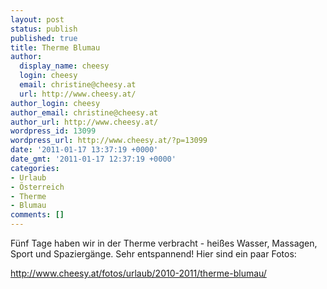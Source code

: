 ```yaml
---
layout: post
status: publish
published: true
title: Therme Blumau
author:
  display_name: cheesy
  login: cheesy
  email: christine@cheesy.at
  url: http://www.cheesy.at/
author_login: cheesy
author_email: christine@cheesy.at
author_url: http://www.cheesy.at/
wordpress_id: 13099
wordpress_url: http://www.cheesy.at/?p=13099
date: '2011-01-17 13:37:19 +0000'
date_gmt: '2011-01-17 12:37:19 +0000'
categories:
- Urlaub
- Österreich
- Therme
- Blumau
comments: []
---
```

<!--:de-->Fünf Tage haben wir in der Therme verbracht - heißes Wasser, Massagen, Sport und Spaziergänge. Sehr entspannend! Hier sind ein paar Fotos:
http://www.cheesy.at/fotos/urlaub/2010-2011/therme-blumau/

